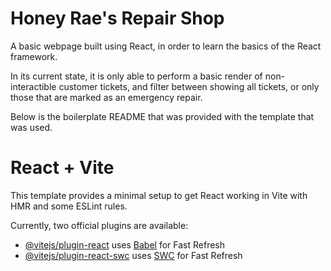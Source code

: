 # Honey Rae's Repair Shop
A basic webpage built using React, in order to learn the basics of the React framework. 

In its current state, it is only able to perform a basic render of non-interactible customer tickets, and filter between showing all tickets, or only those that are marked as an emergency repair.

Below is the boilerplate README that was provided with the template that was used. 

# React + Vite

This template provides a minimal setup to get React working in Vite with HMR and some ESLint rules.

Currently, two official plugins are available:

- [@vitejs/plugin-react](https://github.com/vitejs/vite-plugin-react/blob/main/packages/plugin-react/README.md) uses [Babel](https://babeljs.io/) for Fast Refresh
- [@vitejs/plugin-react-swc](https://github.com/vitejs/vite-plugin-react-swc) uses [SWC](https://swc.rs/) for Fast Refresh

